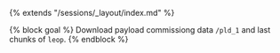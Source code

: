 {% extends "/sessions/_layout/index.md" %}

{% block goal %}
Download payload commissiong data `/pld_1` and last chunks of `leop`.
{% endblock %}
